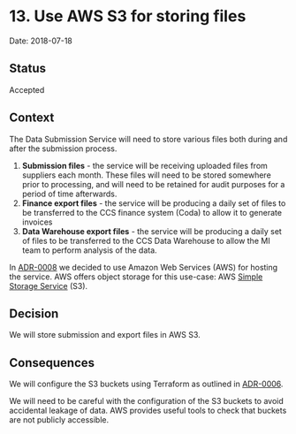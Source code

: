 # 13. Use AWS S3 for storing files

Date: 2018-07-18

## Status

Accepted

## Context

The Data Submission Service will need to store various files both during and
after the submission process.

1. **Submission files** - the service will be receiving uploaded files from
suppliers each month. These files will need to be stored somewhere prior to
processing, and will need to be retained for audit purposes for a period of time
afterwards.
1. **Finance export files** - the service will be producing a daily set of files
to be transferred to the CCS finance system (Coda) to allow it to generate
invoices
1. **Data Warehouse export files** - the service will be producing a daily set
of files to be transferred to the CCS Data Warehouse to allow the MI team to
perform analysis of the data.

In [ADR-0008][adr-0008] we decided to use Amazon Web Services (AWS) for hosting
the service. AWS offers object storage for this use-case: AWS [Simple Storage
Service][service-s3] (S3).


## Decision

We will store submission and export files in AWS S3.

## Consequences

We will configure the S3 buckets using Terraform as outlined in
[ADR-0006][adr-0006].

We will need to be careful with the configuration of the S3 buckets to avoid
accidental leakage of data. AWS provides useful tools to check that buckets
are not publicly accessible.

[adr-0006]: 0006-use-terraform-to-create-and-document-infrastructure.md
[adr-0008]: 0008-use-aws-for-hosting.md
[service-s3]: https://aws.amazon.com/s3
